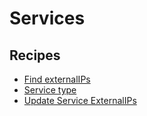 # Services

## Recipes

* [Find externalIPs](findserviceexternalips.md)
* [Service type](findservicesbytype.md)
* [Update Service ExternalIPs](updateserviceexternalip.md)


